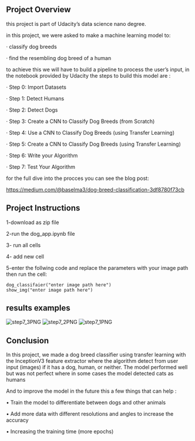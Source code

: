 
## Project Overview

this project is part of Udacity’s data science nano degree.

in this project, we were asked to make a machine learning model to:

· classify dog breeds

· find the resembling dog breed of a human

to achieve this we will have to build a pipeline to process the user’s input, in the notebook provided by Udacity the steps to build this model are :

· Step 0: Import Datasets

· Step 1: Detect Humans

· Step 2: Detect Dogs

· Step 3: Create a CNN to Classify Dog Breeds (from Scratch)

· Step 4: Use a CNN to Classify Dog Breeds (using Transfer Learning)

· Step 5: Create a CNN to Classify Dog Breeds (using Transfer Learning)

· Step 6: Write your Algorithm

· Step 7: Test Your Algorithm

for the full dive into the procces you can see the blog post:

https://medium.com/@baselma3/dog-breed-classification-3df8780f73cb


## Project Instructions
1-download as zip file 

2-run the dog_app.ipynb file

3- run all cells 

4- add new cell 

5-enter the follwing code and replace the parameters with your image path then run the cell: 
```
dog_classifaier("enter image path here")
show_img("enter image path here")
```

## results examples


![step7_3PNG](https://user-images.githubusercontent.com/93598105/151147872-9b0cec4a-1a94-4926-98e7-5ed3f848c4f3.PNG)
![step7_2PNG](https://user-images.githubusercontent.com/93598105/151147902-251bd37f-f763-4398-9e2d-042c5fe94c9d.PNG)
![step7_1PNG](https://user-images.githubusercontent.com/93598105/151147927-761135cd-ce6a-42f0-804c-451337bcf6a7.PNG)

## Conclusion
In this project, we made a dog breed classifier using transfer learning with the InceptionV3 feature extractor where the algorithm detect from user input (images) if it has a dog, human, or neither.
The model performed well but was not perfect where in some cases the model detected cats as humans

And to improve the model in the future this a few things that can help :

• Train the model to differentiate between dogs and other animals

• Add more data with different resolutions and angles to increase the accuracy

• Increasing the training time (more epochs)
